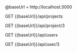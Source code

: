 @baseUrl = http://localhost:3000

GET {{baseUrl}}/api/projects

GET {{baseUrl}}/api/project/3

GET {{baseUrl}}/api/users

GET {{baseUrl}}/api/user/3
